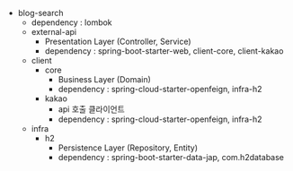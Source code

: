 - blog-search
    - dependency : lombok
  - external-api
    - Presentation Layer (Controller, Service)
    - dependency : spring-boot-starter-web, client-core, client-kakao
  - client
    - core
      - Business Layer (Domain)
      - dependency : spring-cloud-starter-openfeign, infra-h2
    - kakao
      - api 호출 클라이언트
      - dependency : spring-cloud-starter-openfeign, infra-h2
  - infra
    - h2
      - Persistence Layer (Repository, Entity)
      - dependency : spring-boot-starter-data-jap, com.h2database
